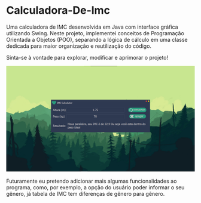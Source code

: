 # Calculadora-De-Imc
Uma calculadora de IMC desenvolvida em Java com interface gráfica utilizando Swing. Neste projeto, implementei conceitos de Programação Orientada a Objetos (POO), separando a lógica de cálculo em uma classe dedicada para maior organização e reutilização do código.

Sinta-se à vontade para explorar, modificar e aprimorar o projeto!

![Screnshot](https://github.com/Matheus-dev58/Calculadora-De-Imc/blob/main/imgGit/iMC.png)

Futuramente eu pretendo adicionar mais algumas funcionalidades ao programa, como, por exemplo, a opção do usuário poder informar o seu gênero, já tabela de IMC tem diferenças de gênero para gênero.
